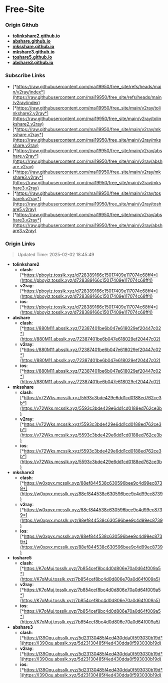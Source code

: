 # Free-Site

### Origin Github

- [**tolinkshare2.github.io**](https://github.com/tolinkshare2/tolinkshare2.github.io)
- [**abshare.github.io**](https://github.com/abshare/abshare.github.io)
- [**mksshare.github.io**](https://github.com/mksshare/mksshare.github.io)
- [**mkshare3.github.io**](https://github.com/mkshare3/mkshare3.github.io)
- [**toshare5.github.io**](https://github.com/toshare5/toshare5.github.io)
- [**abshare3.github.io**](https://github.com/abshare3/abshare3.github.io)

### Subscribe Links

- [*https://raw.githubusercontent.com/mai19950/free_site/refs/heads/main/v2ray/index*](https://raw.githubusercontent.com/mai19950/free_site/refs/heads/main/v2ray/index)
- [*https://raw.githubusercontent.com/mai19950/free_site/main/v2ray/tolinkshare2.v2ray*](https://raw.githubusercontent.com/mai19950/free_site/main/v2ray/tolinkshare2.v2ray)
- [*https://raw.githubusercontent.com/mai19950/free_site/main/v2ray/mksshare.v2ray*](https://raw.githubusercontent.com/mai19950/free_site/main/v2ray/mksshare.v2ray)
- [*https://raw.githubusercontent.com/mai19950/free_site/main/v2ray/abshare.v2ray*](https://raw.githubusercontent.com/mai19950/free_site/main/v2ray/abshare.v2ray)
- [*https://raw.githubusercontent.com/mai19950/free_site/main/v2ray/mkshare3.v2ray*](https://raw.githubusercontent.com/mai19950/free_site/main/v2ray/mkshare3.v2ray)
- [*https://raw.githubusercontent.com/mai19950/free_site/main/v2ray/toshare5.v2ray*](https://raw.githubusercontent.com/mai19950/free_site/main/v2ray/toshare5.v2ray)
- [*https://raw.githubusercontent.com/mai19950/free_site/main/v2ray/abshare3.v2ray*](https://raw.githubusercontent.com/mai19950/free_site/main/v2ray/abshare3.v2ray)

### Origin Links

> Updated Time: 2025-02-02 18:45:49

- **tolinkshare2**
  - **clash**: [*https://pboyiz.tosslk.xyz/d728389166c15017409e117074c68ff4*](https://pboyiz.tosslk.xyz/d728389166c15017409e117074c68ff4)
  - **v2ray**: [*https://pboyiz.tosslk.xyz/d728389166c15017409e117074c68ff4*](https://pboyiz.tosslk.xyz/d728389166c15017409e117074c68ff4)
  - **ios**: [*https://pboyiz.tosslk.xyz/d728389166c15017409e117074c68ff4*](https://pboyiz.tosslk.xyz/d728389166c15017409e117074c68ff4)
- **abshare**
  - **clash**: [*https://880M11.absslk.xyz/72387401be6b047e618029ef20447c02*](https://880M11.absslk.xyz/72387401be6b047e618029ef20447c02)
  - **v2ray**: [*https://880M11.absslk.xyz/72387401be6b047e618029ef20447c02*](https://880M11.absslk.xyz/72387401be6b047e618029ef20447c02)
  - **ios**: [*https://880M11.absslk.xyz/72387401be6b047e618029ef20447c02*](https://880M11.absslk.xyz/72387401be6b047e618029ef20447c02)
- **mksshare**
  - **clash**: [*https://v72Wks.mcsslk.xyz/5593c3bde429e6dd1cd0188ed762ce3b*](https://v72Wks.mcsslk.xyz/5593c3bde429e6dd1cd0188ed762ce3b)
  - **v2ray**: [*https://v72Wks.mcsslk.xyz/5593c3bde429e6dd1cd0188ed762ce3b*](https://v72Wks.mcsslk.xyz/5593c3bde429e6dd1cd0188ed762ce3b)
  - **ios**: [*https://v72Wks.mcsslk.xyz/5593c3bde429e6dd1cd0188ed762ce3b*](https://v72Wks.mcsslk.xyz/5593c3bde429e6dd1cd0188ed762ce3b)
- **mkshare3**
  - **clash**: [*https://w0xpvx.mcsslk.xyz/88ef844538c630596bee9c4d99ec8739*](https://w0xpvx.mcsslk.xyz/88ef844538c630596bee9c4d99ec8739)
  - **v2ray**: [*https://w0xpvx.mcsslk.xyz/88ef844538c630596bee9c4d99ec8739*](https://w0xpvx.mcsslk.xyz/88ef844538c630596bee9c4d99ec8739)
  - **ios**: [*https://w0xpvx.mcsslk.xyz/88ef844538c630596bee9c4d99ec8739*](https://w0xpvx.mcsslk.xyz/88ef844538c630596bee9c4d99ec8739)
- **toshare5**
  - **clash**: [*https://K7oMuj.tosslk.xyz/7b854cef8bc4d0d806e70a0d64f009a5*](https://K7oMuj.tosslk.xyz/7b854cef8bc4d0d806e70a0d64f009a5)
  - **v2ray**: [*https://K7oMuj.tosslk.xyz/7b854cef8bc4d0d806e70a0d64f009a5*](https://K7oMuj.tosslk.xyz/7b854cef8bc4d0d806e70a0d64f009a5)
  - **ios**: [*https://K7oMuj.tosslk.xyz/7b854cef8bc4d0d806e70a0d64f009a5*](https://K7oMuj.tosslk.xyz/7b854cef8bc4d0d806e70a0d64f009a5)
- **abshare3**
  - **clash**: [*https://I39Oqu.absslk.xyz/5d23130485f4ed430dda0f593030b19d*](https://I39Oqu.absslk.xyz/5d23130485f4ed430dda0f593030b19d)
  - **v2ray**: [*https://I39Oqu.absslk.xyz/5d23130485f4ed430dda0f593030b19d*](https://I39Oqu.absslk.xyz/5d23130485f4ed430dda0f593030b19d)
  - **ios**: [*https://I39Oqu.absslk.xyz/5d23130485f4ed430dda0f593030b19d*](https://I39Oqu.absslk.xyz/5d23130485f4ed430dda0f593030b19d)
